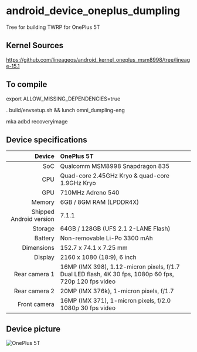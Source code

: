 # android_device_oneplus_dumpling
Tree for building TWRP for OnePlus 5T

## Kernel Sources

https://github.com/lineageos/android_kernel_oneplus_msm8998/tree/lineage-15.1

## To compile

export ALLOW_MISSING_DEPENDENCIES=true

. build/envsetup.sh && lunch omni_dumpling-eng

mka adbd recoveryimage

## Device specifications

| Device       | OnePlus 5T                                      |
| -----------: | :---------------------------------------------- |
| SoC          | Qualcomm MSM8998 Snapdragon 835                 |
| CPU          | Quad-core 2.45GHz Kryo & quad-core 1.9GHz Kryo  |
| GPU          | 710MHz Adreno 540                               |
| Memory       | 6GB / 8GM RAM (LPDDR4X)                         |
| Shipped Android version | 7.1.1                                |
| Storage      | 64GB / 128GB (UFS 2.1 2-LANE Flash)             |
| Battery      | Non-removable Li-Po 3300 mAh                    |
| Dimensions   | 152.7 x 74.1 x 7.25 mm                          |
| Display      | 2160 x 1080 (18:9), 6 inch                      |
| Rear camera 1 | 16MP (IMX 398), 1.12-micron pixels, f/1.7 Dual LED flash, 4K 30 fps, 1080p 60 fps, 720p 120 fps video |
| Rear camera 2 | 20MP (IMX 376k), 1-micron pixels, f/1.7        |
| Front camera | 16MP (IMX 371), 1-micron pixels, f/2.0 1080p 30 fps video |

## Device picture

![OnePlus 5T](http://image01.oneplus.cn/ebp/201712/14/1060/61e4ece6806971b64e33bccaf6ac2ef1.png "OnePlus 5T in red")
